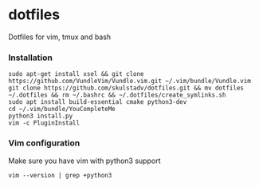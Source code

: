 # dotfiles
Dotfiles for vim, tmux and bash

### Installation

    sudo apt-get install xsel && git clone https://github.com/VundleVim/Vundle.vim.git ~/.vim/bundle/Vundle.vim
    git clone https://github.com/skulstadv/dotfiles.git && mv dotfiles ~/.dotfiles && rm ~/.bashrc && ~/.dotfiles/create_symlinks.sh
    sudo apt install build-essential cmake python3-dev
    cd ~/.vim/bundle/YouCompleteMe
    python3 install.py
    vim -c PluginInstall 

### Vim configuration
Make sure you have vim with python3 support
````
vim --version | grep +python3
````
